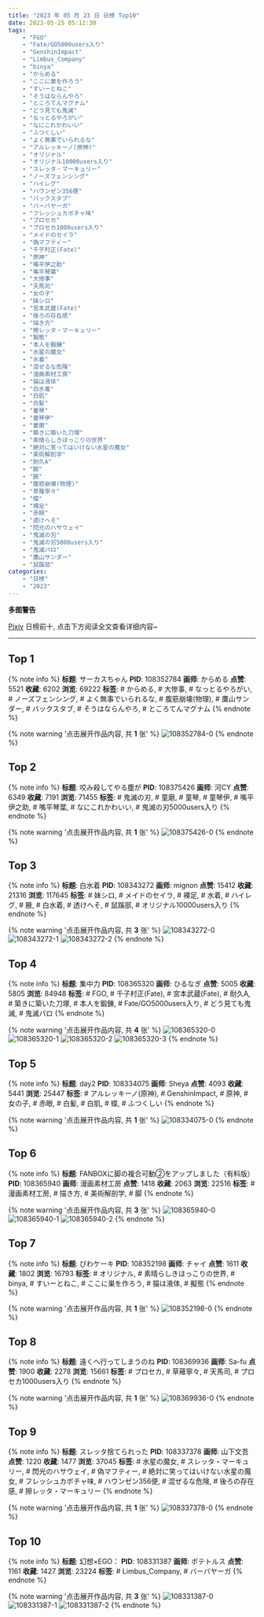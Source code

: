 ```yaml
---
title: "2023 年 05 月 23 日 日榜 Top10"
date: 2023-05-25 05:12:30
tags:
    - "FGO"
    - "Fate/GO5000users入り"
    - "GenshinImpact"
    - "Limbus_Company"
    - "binya"
    - "からめる"
    - "ここに巣を作ろう"
    - "すいーとねこ"
    - "そうはならんやろ"
    - "ところてんマグナム"
    - "どう見ても鬼滅"
    - "なっとるやろがい"
    - "なにこれかわいい"
    - "ふつくしい"
    - "よく無事でいられるな"
    - "アルレッキーノ(原神)"
    - "オリジナル"
    - "オリジナル10000users入り"
    - "スレッタ・マーキュリー"
    - "ノーズフェンシング"
    - "ハイレグ"
    - "ハウンゼン356便"
    - "バックスタブ"
    - "バーバヤーガ"
    - "フレッシュカボチャ味"
    - "プロセカ"
    - "プロセカ1000users入り"
    - "メイドのセイラ"
    - "偽マフティー"
    - "千子村正(Fate)"
    - "原神"
    - "嘴平伊之助"
    - "嘴平琴葉"
    - "大惨事"
    - "天馬司"
    - "女の子"
    - "妹シロ"
    - "宮本武蔵(Fate)"
    - "後ろの存在感"
    - "描き方"
    - "擦レッタ・マーキュリー"
    - "擬態"
    - "本人を鍛錬"
    - "水星の魔女"
    - "水着"
    - "混ぜるな危険"
    - "漫画素材工房"
    - "猫は液体"
    - "白水着"
    - "白肌"
    - "白髪"
    - "童琴"
    - "童琴伊"
    - "童磨"
    - "築きに築いた刀塚"
    - "素晴らしきほっこりの世界"
    - "絶対に笑ってはいけない水星の魔女"
    - "美術解剖学"
    - "耐久A"
    - "脚"
    - "腋"
    - "腹筋崩壊(物理)"
    - "草薙寧々"
    - "蝶"
    - "裸足"
    - "赤眼"
    - "透けへそ"
    - "閃光のハサウェイ"
    - "鬼滅の刃"
    - "鬼滅の刃5000users入り"
    - "鬼滅パロ"
    - "鷹山サンダー"
    - "鼠蹊部"
categories:
    - "日榜"
    - "2023"
---
```


<i class="fa fa-triangle-exclamation"></i>**多图警告**<i class="fa fa-triangle-exclamation"></i>

[Pixiv](https://www.pixiv.net/) 日榜前十, 点击下方阅读全文查看详细内容~

<!-- more -->

---

## Top 1

{% note info %}
**标题**: サーカスちゃん
**PID**: 108352784 **画师**: からめる
**点赞**: 5521 **收藏**: 6202 **浏览**: 69222
**标签**: # からめる, # 大惨事, # なっとるやろがい, # ノーズフェンシング, # よく無事でいられるな, # 腹筋崩壊(物理), # 鷹山サンダー, # バックスタブ, # そうはならんやろ, # ところてんマグナム
{% endnote %}

{% note warning '点击展开作品内容, 共 **1** 张' %}
![108352784-0](https://i.pixiv.re/img-original/img/2023/05/22/20/48/27/108352784_p0.png)
{% endnote %}

## Top 2

{% note info %}
**标题**: 咬み殺してやる塵が
**PID**: 108375426 **画师**: 河CY
**点赞**: 6349 **收藏**: 7191 **浏览**: 71455
**标签**: # 鬼滅の刃, # 童磨, # 童琴, # 童琴伊, # 嘴平伊之助, # 嘴平琴葉, # なにこれかわいい, # 鬼滅の刃5000users入り
{% endnote %}

{% note warning '点击展开作品内容, 共 **1** 张' %}
![108375426-0](https://i.pixiv.re/img-original/img/2023/05/23/17/59/28/108375426_p0.jpg)
{% endnote %}

## Top 3

{% note info %}
**标题**: 白水着
**PID**: 108343272 **画师**: mignon
**点赞**: 15412 **收藏**: 21316 **浏览**: 117645
**标签**: # 妹シロ, # メイドのセイラ, # 裸足, # 水着, # ハイレグ, # 腋, # 白水着, # 透けへそ, # 鼠蹊部, # オリジナル10000users入り
{% endnote %}

{% note warning '点击展开作品内容, 共 **3** 张' %}
![108343272-0](https://i.pixiv.re/img-original/img/2023/05/22/12/40/57/108343272_p0.jpg)
![108343272-1](https://i.pixiv.re/img-original/img/2023/05/22/12/40/57/108343272_p1.jpg)
![108343272-2](https://i.pixiv.re/img-original/img/2023/05/22/12/40/57/108343272_p2.jpg)
{% endnote %}

## Top 4

{% note info %}
**标题**: 集中力
**PID**: 108365320 **画师**: ひるなぎ
**点赞**: 5005 **收藏**: 5805 **浏览**: 84948
**标签**: # FGO, # 千子村正(Fate), # 宮本武蔵(Fate), # 耐久A, # 築きに築いた刀塚, # 本人を鍛錬, # Fate/GO5000users入り, # どう見ても鬼滅, # 鬼滅パロ
{% endnote %}

{% note warning '点击展开作品内容, 共 **4** 张' %}
![108365320-0](https://i.pixiv.re/img-original/img/2023/05/23/06/00/06/108365320_p0.jpg)
![108365320-1](https://i.pixiv.re/img-original/img/2023/05/23/06/00/06/108365320_p1.jpg)
![108365320-2](https://i.pixiv.re/img-original/img/2023/05/23/06/00/06/108365320_p2.jpg)
![108365320-3](https://i.pixiv.re/img-original/img/2023/05/23/06/00/06/108365320_p3.jpg)
{% endnote %}

## Top 5

{% note info %}
**标题**: day2
**PID**: 108334075 **画师**: Sheya
**点赞**: 4093 **收藏**: 5441 **浏览**: 25447
**标签**: # アルレッキーノ(原神), # GenshinImpact, # 原神, # 女の子, # 赤眼, # 白髪, # 白肌, # 蝶, # ふつくしい
{% endnote %}

{% note warning '点击展开作品内容, 共 **1** 张' %}
![108334075-0](https://i.pixiv.re/img-original/img/2023/05/22/01/13/53/108334075_p0.jpg)
{% endnote %}

## Top 6

{% note info %}
**标题**: FANBOXに脚の複合可動②をアップしました（有料版）
**PID**: 108365940 **画师**: 漫画素材工房
**点赞**: 1418 **收藏**: 2063 **浏览**: 22516
**标签**: # 漫画素材工房, # 描き方, # 美術解剖学, # 脚
{% endnote %}

{% note warning '点击展开作品内容, 共 **3** 张' %}
![108365940-0](https://i.pixiv.re/img-original/img/2023/05/23/07/00/05/108365940_p0.jpg)
![108365940-1](https://i.pixiv.re/img-original/img/2023/05/23/07/00/05/108365940_p1.jpg)
![108365940-2](https://i.pixiv.re/img-original/img/2023/05/23/07/00/05/108365940_p2.jpg)
{% endnote %}

## Top 7

{% note info %}
**标题**: びわケーキ
**PID**: 108352198 **画师**: チャイ
**点赞**: 1611 **收藏**: 1802 **浏览**: 16793
**标签**: # オリジナル, # 素晴らしきほっこりの世界, # binya, # すいーとねこ, # ここに巣を作ろう, # 猫は液体, # 擬態
{% endnote %}

{% note warning '点击展开作品内容, 共 **1** 张' %}
![108352198-0](https://i.pixiv.re/img-original/img/2023/05/22/20/30/01/108352198_p0.png)
{% endnote %}

## Top 8

{% note info %}
**标题**: 遠くへ行ってしまうのね
**PID**: 108369936 **画师**: Sa-fu
**点赞**: 1900 **收藏**: 2278 **浏览**: 15661
**标签**: # プロセカ, # 草薙寧々, # 天馬司, # プロセカ1000users入り
{% endnote %}

{% note warning '点击展开作品内容, 共 **1** 张' %}
![108369936-0](https://i.pixiv.re/img-original/img/2023/05/23/12/10/50/108369936_p0.jpg)
{% endnote %}

## Top 9

{% note info %}
**标题**: スレッタ捨てられった
**PID**: 108337378 **画师**: 山下文吾
**点赞**: 1220 **收藏**: 1477 **浏览**: 37045
**标签**: # 水星の魔女, # スレッタ・マーキュリー, # 閃光のハサウェイ, # 偽マフティー, # 絶対に笑ってはいけない水星の魔女, # フレッシュカボチャ味, # ハウンゼン356便, # 混ぜるな危険, # 後ろの存在感, # 擦レッタ・マーキュリー
{% endnote %}

{% note warning '点击展开作品内容, 共 **1** 张' %}
![108337378-0](https://i.pixiv.re/img-original/img/2023/05/22/04/50/54/108337378_p0.jpg)
{% endnote %}

## Top 10

{% note info %}
**标题**: 幻想×EGO：
**PID**: 108331387 **画师**: ポテトルス
**点赞**: 1161 **收藏**: 1427 **浏览**: 23224
**标签**: # Limbus_Company, # バーバヤーガ
{% endnote %}

{% note warning '点击展开作品内容, 共 **3** 张' %}
![108331387-0](https://i.pixiv.re/img-original/img/2023/05/22/00/00/07/108331387_p0.jpg)
![108331387-1](https://i.pixiv.re/img-original/img/2023/05/22/00/00/07/108331387_p1.jpg)
![108331387-2](https://i.pixiv.re/img-original/img/2023/05/22/00/00/07/108331387_p2.jpg)
{% endnote %}

